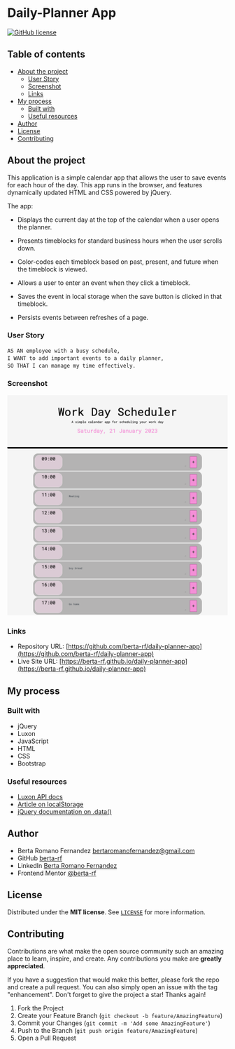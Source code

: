 # Daily-Planner App

<a href="https://github.com/berta-rf/daily-planner-app/blob/main/LICENSE"><img alt="GitHub license" src="https://img.shields.io/github/license/berta-rf/daily-planner-app?style=for-the-badge"></a>

## Table of contents

- [About the project](#about)
  - [User Story](#user-story)
  - [Screenshot](#screenshot)
  - [Links](#links)
- [My process](#my-process)
  - [Built with](#built-with)
  - [Useful resources](#useful-resources)
- [Author](#author)
- [License](#license)
- [Contributing](#contributing)

## About the project

This application is a simple calendar app that allows the user to save events for each hour of the day. This app runs in the browser, and features dynamically updated HTML and CSS powered by jQuery.

The app:

- Displays the current day at the top of the calendar when a user opens the planner.

- Presents timeblocks for standard business hours when the user scrolls down.

- Color-codes each timeblock based on past, present, and future when the timeblock is viewed.

- Allows a user to enter an event when they click a timeblock.

- Saves the event in local storage when the save button is clicked in that timeblock.

- Persists events between refreshes of a page.

### User Story

```md
AS AN employee with a busy schedule,
I WANT to add important events to a daily planner,
SO THAT I can manage my time effectively.
```

### Screenshot

![](./assets/images/screencapture.png)

### Links

- Repository URL: [https://github.com/berta-rf/daily-planner-app](https://github.com/berta-rf/daily-planner-app)
- Live Site URL: [https://berta-rf.github.io/daily-planner-app](https://berta-rf.github.io/daily-planner-app)

## My process

### Built with

- jQuery
- Luxon
- JavaScript
- HTML
- CSS
- Bootstrap

### Useful resources

- [Luxon API docs](https://moment.github.io/luxon/api-docs/index.html#datetimenow)
- [Article on localStorage](https://blog.logrocket.com/localstorage-javascript-complete-guide/#howdoeslocalstoragework)
- [jQuery documentation on .data()](https://api.jquery.com/data/)

## Author

- Berta Romano Fernandez [bertaromanofernandez@gmail.com](mailto:bertaromanofernandez@gmail.com)
- GitHub [berta-rf](https://github.com/berta-rf)
- LinkedIn [Berta Romano Fernandez](https://www.linkedin.com/in/berta-romano-fernandez-85a51117a/)
- Frontend Mentor [@berta-rf](https://www.frontendmentor.io/profile/)

## License

Distributed under the **MIT license**. See [`LICENSE`](LICENSE) for more information.

## Contributing

Contributions are what make the open source community such an amazing place to learn, inspire, and create. Any contributions you make are **greatly appreciated**.

If you have a suggestion that would make this better, please fork the repo and create a pull request. You can also simply open an issue with the tag "enhancement".
Don't forget to give the project a star! Thanks again!

1. Fork the Project
2. Create your Feature Branch (`git checkout -b feature/AmazingFeature`)
3. Commit your Changes (`git commit -m 'Add some AmazingFeature'`)
4. Push to the Branch (`git push origin feature/AmazingFeature`)
5. Open a Pull Request
